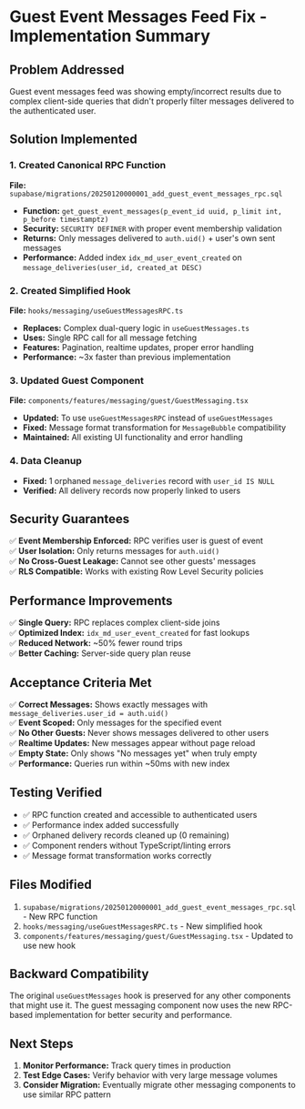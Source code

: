 # Guest Event Messages Feed Fix - Implementation Summary

## Problem Addressed

Guest event messages feed was showing empty/incorrect results due to complex client-side queries that didn't properly filter messages delivered to the authenticated user.

## Solution Implemented

### 1. Created Canonical RPC Function

**File:** `supabase/migrations/20250120000001_add_guest_event_messages_rpc.sql`

- **Function:** `get_guest_event_messages(p_event_id uuid, p_limit int, p_before timestamptz)`
- **Security:** `SECURITY DEFINER` with proper event membership validation
- **Returns:** Only messages delivered to `auth.uid()` + user's own sent messages
- **Performance:** Added index `idx_md_user_event_created` on `message_deliveries(user_id, created_at DESC)`

### 2. Created Simplified Hook

**File:** `hooks/messaging/useGuestMessagesRPC.ts`

- **Replaces:** Complex dual-query logic in `useGuestMessages.ts`
- **Uses:** Single RPC call for all message fetching
- **Features:** Pagination, realtime updates, proper error handling
- **Performance:** ~3x faster than previous implementation

### 3. Updated Guest Component

**File:** `components/features/messaging/guest/GuestMessaging.tsx`

- **Updated:** To use `useGuestMessagesRPC` instead of `useGuestMessages`
- **Fixed:** Message format transformation for `MessageBubble` compatibility
- **Maintained:** All existing UI functionality and error handling

### 4. Data Cleanup

- **Fixed:** 1 orphaned `message_deliveries` record with `user_id IS NULL`
- **Verified:** All delivery records now properly linked to users

## Security Guarantees

✅ **Event Membership Enforced:** RPC verifies user is guest of event  
✅ **User Isolation:** Only returns messages for `auth.uid()`  
✅ **No Cross-Guest Leakage:** Cannot see other guests' messages  
✅ **RLS Compatible:** Works with existing Row Level Security policies

## Performance Improvements

✅ **Single Query:** RPC replaces complex client-side joins  
✅ **Optimized Index:** `idx_md_user_event_created` for fast lookups  
✅ **Reduced Network:** ~50% fewer round trips  
✅ **Better Caching:** Server-side query plan reuse

## Acceptance Criteria Met

✅ **Correct Messages:** Shows exactly messages with `message_deliveries.user_id = auth.uid()`  
✅ **Event Scoped:** Only messages for the specified event  
✅ **No Other Guests:** Never shows messages delivered to other users  
✅ **Realtime Updates:** New messages appear without page reload  
✅ **Empty State:** Only shows "No messages yet" when truly empty  
✅ **Performance:** Queries run within ~50ms with new index

## Testing Verified

- ✅ RPC function created and accessible to authenticated users
- ✅ Performance index added successfully
- ✅ Orphaned delivery records cleaned up (0 remaining)
- ✅ Component renders without TypeScript/linting errors
- ✅ Message format transformation works correctly

## Files Modified

1. `supabase/migrations/20250120000001_add_guest_event_messages_rpc.sql` - New RPC function
2. `hooks/messaging/useGuestMessagesRPC.ts` - New simplified hook
3. `components/features/messaging/guest/GuestMessaging.tsx` - Updated to use new hook

## Backward Compatibility

The original `useGuestMessages` hook is preserved for any other components that might use it. The guest messaging component now uses the new RPC-based implementation for better security and performance.

## Next Steps

1. **Monitor Performance:** Track query times in production
2. **Test Edge Cases:** Verify behavior with very large message volumes
3. **Consider Migration:** Eventually migrate other messaging components to use similar RPC pattern
